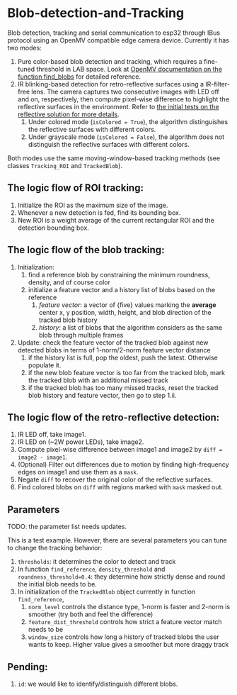 # Blob-detection-and-Tracking
Blob detection, tracking and serial communication to esp32 through IBus protocol using an OpenMV compatible edge camera device. Currently it has two modes: 
1. Pure color-based blob detection and tracking, which requires a fine-tuned threshold in LAB space. Look at [OpenMV documentation on the function find_blobs](https://docs.openmv.io/library/omv.image.html#image.Image.find_blobs) for detailed reference.
2. IR blinking-based detection for retro-reflective surfaces using a IR-filter-free lens. The camera captures two consecutive images with LED off and on, respectively, then compute pixel-wise difference to highlight the reflective surfaces in the environment. Refer to [the initial tests on the reflective solution for more details](https://github.com/LehighBlimpGroup/Reflective_AimBot).
   1. Under colored mode (`isColored = True`), the algorithm distinguishes the reflective surfaces with different colors.
   2. Under grayscale mode (`isColored = False`), the algorithm does not distinguish the reflective surfaces with different colors.

Both modes use the same moving-window-based tracking methods (see classes `Tracking_ROI` and `TrackedBlob`).

## The logic flow of ROI tracking:
1. Initialize the ROI as the maximum size of the image.
2. Whenever a new detection is fed, find its bounding box.
3. New ROI is a weight average of the current rectangular ROI and the detection bounding box.

## The logic flow of the blob tracking:
1. Initialization:
   1. find a reference blob by constraining the minimum roundness, density, and of course color
   2. initialize a feature vector and a history list of blobs based on the reference
      1. *feature vector*: a vector of {five} values marking the **average** center x, y position, width, height, and blob direction of the tracked blob history
      2. *history*: a list of blobs that the algorithm considers as the same blob through multiple frames
2. Update: check the feature vector of the tracked blob against new detected blobs in terms of 1-norm/2-norm feature vector distance
   1. if the history list is full, pop the oldest, push the latest. Otherwise populate it.
   2. if the new blob feature vector is too far from the tracked blob, mark the tracked blob with an additional missed track
   3. if the tracked blob has too many missed tracks, reset the tracked blob history and feature vector, then go to step 1.ii.

## The logic flow of the retro-reflective detection:
1. IR LED off, take image1.
2. IR LED on (~2W power LEDs), take image2.
3. Compute pixel-wise difference between image1 and image2 by `diff = image2 - image1`.
4. (Optional) Filter out differences due to motion by finding high-frequency edges on image1 and use them as a `mask`. 
5. Negate `diff` to recover the original color of the reflective surfaces.
6. Find colored blobs on `diff` with regions marked with `mask` masked out.

## Parameters
TODO: the parameter list needs updates.

This is a test example. However, there are several parameters you can tune to change the tracking behavior:
1. `thresholds`: it determines the color to detect and track
2. In function `find_reference`, `density_threshold` and `roundness_threshold=0.4`: they determine how strictly dense and round the initial blob needs to be.
3. In initialization of the `TrackedBlob` object currently in function `find_reference`,
   1. `norm_level` controls the distance type, 1-norm is faster and 2-norm is smoother (try both and feel the difference)
   2. `feature_dist_threshold` controls how strict a feature vector match needs to be
   3. `window_size` controls how long a history of tracked blobs the user wants to keep. Higher value gives a smoother but more draggy track

## Pending:
1. `id`: we would like to identify/distinguish different blobs.

